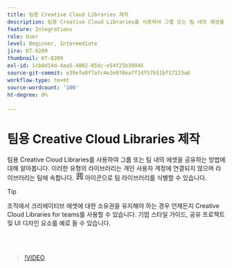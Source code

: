 ```yaml
---
title: 팀용 Creative Cloud Libraries 제작
description: 팀용 Creative Cloud Libraries를 사용하여 그룹 또는 팀 내의 에셋을 공유하는 방법에 대해 알아봅니다
feature: Integrations
role: User
level: Beginner, Intermediate
jira: KT-8209
thumbnail: KT-8209
exl-id: 1cb0d14d-4aa5-4002-85dc-e54f25b39945
source-git-commit: e39efe0f7afc4e3e970ea7f2df57b51bf17123a6
workflow-type: tm+mt
source-wordcount: '100'
ht-degree: 0%

---
```


# 팀용 Creative Cloud Libraries 제작

팀용 Creative Cloud Libraries를 사용하여 그룹 또는 팀 내의 에셋을 공유하는 방법에 대해 알아봅니다. 이러한 유형의 라이브러리는 개인 사용자 계정에 연결되지 않으며 라이브러리는 팀에 속합니다. ![이미지 빌드](assets/Smock_Building_18_N.png) 아이콘으로 팀 라이브러리를 식별할 수 있습니다.

>[!TIP]
>
>조직에서 크리에이티브 에셋에 대한 소유권을 유지해야 하는 경우 언제든지 Creative Cloud Libraries for teams를 사용할 수 있습니다. 기업 스타일 가이드, 공유 프로젝트 및 UI 디자인 요소를 예로 들 수 있습니다.

<br> 

>[!VIDEO](https://video.tv.adobe.com/v/335325?hidetitle=true)

